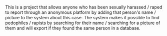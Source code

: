 This is a project that allows anyone who has been sexually harassed / raped to report through an anonymous platform by adding that person's name / picture to the system about this case. The system makes it possible to find pedophiles / rapists by searching for their name / searching for a picture of them and will export if they found the same person in a database.
